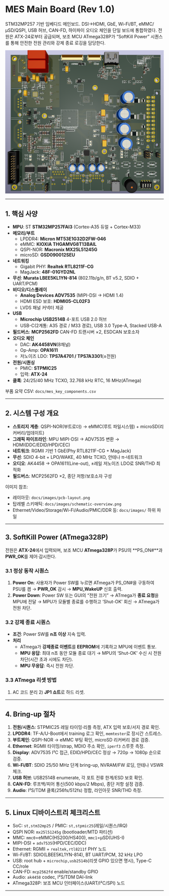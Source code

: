 # MES Main Board (Rev 1.0)

STM32MP257 기반 임베디드 메인보드. DSI→HDMI, GbE, Wi-Fi/BT, eMMC/µSD/QSPI, USB 허브, CAN-FD, 하이파이 오디오 체인을 단일 보드에 통합하였다. 전원은 ATX-24로부터 공급되며, 보조 MCU ATmega328P가 “SoftKill Power” 시퀀스를 통해 안전한 전원 관리와 강제 종료 로깅을 담당한다.

![3D Render Top](docs/images/hero-3d-top.png)

---

## 1. 핵심 사양

- **MPU**: ST **STM32MP257FAI3** (Cortex-A35 듀얼 + Cortex-M33)
- **메모리/부트**
  - LPDDR4: **Micron MT53E1G32D2FW-046**
  - eMMC: **KIOXIA THGAMVG8T13BAIL**
  - QSPI-NOR: **Macronix MX25L51245G**
  - microSD: **GSD090012SEU**
- **네트워킹**
  - Gigabit PHY: **Realtek RTL8211F-CG**
  - MagJack: **48F-01GYD2NL**
- **무선**: **Murata LBEE5KL1YN-814** (802.11b/g/n, BT v5.2, SDIO + UART/PCM)
- **비디오/디스플레이**
  - **Analog Devices ADV7535** (MIPI-DSI → HDMI 1.4)
  - HDMI ESD 보호: **HDMI05-CL02F3**
  - LVDS 패널 커넥터 제공
- **USB**
  - **Microchip USB2514B** 4-포트 USB 2.0 허브
  - USB-C(2계통: A35 경로 / M33 경로), USB 3.0 Type-A, Stacked USB-A
- **필드버스**: **MCP2562FD** CAN-FD 트랜시버 ×2, ESDCAN 보호소자
- **오디오 체인**
  - DAC: **AK4458VN**(8채널)
  - Op-Amp: **OPA1611**
  - 저노이즈 LDO: **TPS7A4701 / TPS7A3301**(±전원)
- **전원/시퀀싱**
  - PMIC: **STPMIC25**
  - 입력: **ATX-24**
- **클록**: 24/25/40 MHz TCXO, 32.768 kHz RTC, 16 MHz(ATmega)

부품 요약 CSV: `docs/mes_key_components.csv`

---

## 2. 시스템 구성 개요

- **스토리지 계층**: QSPI-NOR(부트로더) → eMMC(루트 파일시스템) + microSD(리커버리/업데이트)
- **그래픽 파이프라인**: MPU MIPI-DSI → ADV7535 변환 → HDMI(DDC/EDID/HPD/CEC)
- **네트워크**: RGMII 기반 1 GbE(Phy RTL8211F-CG + MagJack)
- **무선**: SDIO 4-bit + LPO/WAKE, 40 MHz TCXO, 안테나 π-네트워크
- **오디오**: AK4458 → OPA1611(Line-out), ±레일 저노이즈 LDO로 SNR/THD 최적화
- **필드버스**: MCP2562FD ×2, 종단 저항/보호소자 구성

이미지 참조:
- 레이아웃: `docs/images/pcb-layout.png`
- 탑레벨 스키매틱: `docs/images/schematic-overview.png`
- Ethernet/Video/Storage/Wi-Fi/Audio/PMIC/DDR 등: `docs/images/` 하위 파일

---

## 3. SoftKill Power (ATmega328P)

전원은 **ATX-24**에서 입력되며, 보조 MCU **ATmega328P**가 PSU의 **PS_ON#**과 **PWR_OK**를 제어·감시한다.

### 3.1 정상 동작 시퀀스
1. **Power On**: 사용자가 Power SW를 누르면 ATmega가 PS_ON#을 구동하여 PSU를 켬 → **PWR_OK** 감시 → **MPU_WakeUP** 신호 출력.
2. **Power Down**: Power SW 또는 GUI의 “전원 끄기” → ATmega가 **종료 요청**을 MPU에 전달 → MPU가 모듈별 종료를 수행하고 ‘Shut-OK’ 회신 → ATmega가 전원 차단.

### 3.2 강제 종료 시퀀스
- **조건**: Power SW를 **n초 이상** 지속 입력.
- **처리**
  - ATmega가 **강제종료 이벤트**를 **EEPROM**에 기록하고 MPU에 이벤트 통보.
  - **MPU 응답**: 최대 n초 동안 모듈 종료 대기 → MPU의 ‘Shut-OK’ 수신 시 전원 차단(시간 초과 시에도 차단).
  - **MPU 무응답**: 즉시 전원 차단.

### 3.3 ATmega 리셋 방법
1) AC 코드 분리  2) **JP1 쇼트**로 하드 리셋.

---

## 4. Bring-up 절차

1. **전원/시퀀스**: STPMIC25 레일 타이밍·리플 측정, ATX 입력 보호/서지 경로 확인.
2. **LPDDR4**: TF-A/U-Boot에서 training 로그 확인, `memtester`로 장시간 스트레스.
3. **부트체인**: QSPI-NOR → eMMC 부팅 확인, microSD 리커버리 경로 검증.
4. **Ethernet**: RGMII 타이밍/strap, MDIO 주소 확인, `iperf3` 스루풋 측정.
5. **Display**: ADV7535 I²C 접근, EDID/HPD/CEC 정상 → 720p → 1080p 순으로 검증.
6. **Wi-Fi/BT**: SDIO 25/50 MHz 단계 bring-up, NVRAM/FW 로딩, 안테나 VSWR 체크.
7. **USB 허브**: USB2514B enumerate, 각 포트 전류 한계/ESD 보호 확인.
8. **CAN-FD**: 루프백/피어 통신(500 kbps/2 Mbps), 종단 저항 설정 검증.
9. **Audio**: I²S/TDM 클록(256fs/512fs) 정합, 라인아웃 SNR/THD 측정.

---

## 5. Linux 디바이스트리 체크리스트

- SoC: `st,stm32mp25` / PMIC: `st,stpmic25`(레일/시퀀스/IRQ)
- QSPI NOR: `mx25l51245g` (bootloader/MTD 파티션)
- MMC: `mmc0`=eMMC(HS200/HS400), `mmc1`=µSD(UHS-I)
- MIPI-DSI + `adv7535`(HPD/CEC/DDC)
- Ethernet: RGMII + `realtek,rtl8211f` PHY 노드
- Wi-Fi/BT: SDIO(LBEE5KL1YN-814), BT UART/PCM, 32 kHz LPO
- USB: root hub + `microchip,usb2514b`(리셋 GPIO 있으면 명시), Type-C CC/role
- CAN-FD: `mcp2562fd` enable/standby GPIO
- Audio: `ak4458` codec, I²S/TDM DAI-link
- ATmega328P: 보조 MCU 인터페이스(UART/I²C/SPI) 노드

---
